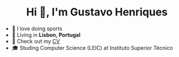 <h1 align="center"> Hi 👋, I'm Gustavo Henriques </h1> 

- 🏃 I love doing sports
- 📍 Living in **Lisbon, Portugal**
- 📜 Check out my [CV][cv]
- 🎓 Studing Computer Science (LEIC) at Instituto Superior Técnico

[cv]: https://github.com/GustavoCostaHenriques/GustavoCostaHenriques/blob/main/assets/Curr%C3%ADculo.pdf

